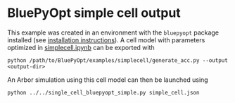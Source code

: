 # BluePyOpt simple cell output

This example was created in an environment with the `bluepyopt` package installed (see [installation instructions](https://github.com/BlueBrain/BluePyOpt#installation)). A cell model with parameters optimized in [simplecell.ipynb](https://github.com/BlueBrain/BluePyOpt/blob/master/examples/simplecell/simplecell.ipynb) can be exported with


```shell
python /path/to/BluePyOpt/examples/simplecell/generate_acc.py --output <output-dir>
```

An Arbor simulation using this cell model can then be launched using

```shell
python ../../single_cell_bluepyopt_simple.py simple_cell.json
```
